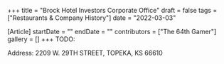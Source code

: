 +++
title = "Brock Hotel Investors Corporate Office"
draft = false
tags = ["Restaurants & Company History"]
date = "2022-03-03"

[Article]
startDate = ""
endDate = ""
contributors = ["The 64th Gamer"]
gallery = []
+++
TODO:

Address: 2209 W. 29TH STREET, TOPEKA, KS 66610